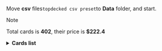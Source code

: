 Move <b>csv</b> files```topdecked csv preset```to <b>Data</b> folder, and start.

> [!NOTE]
> Total cards is <b>402</b>, their price is <b>$222.4</b>

<details>
  <summary><b>Cards list</b></summary>

<ul>
 <li> $0.02 <b><a href="https://scryfall.com/card/afr/45/ru">Air-Cult Elemental</a></b> afr - foil (1)</li>
 <li> $0.13 <b><a href="https://scryfall.com/card/afr/275/ru">Mountain</a></b> afr - foil (1)</li>
 <li> $0.11 <b><a href="https://scryfall.com/card/afr/274/ru">Mountain</a></b> afr - foil (1)</li>
 <li> $0.08 <b><a href="https://scryfall.com/card/afr/277/ru">Mountain</a></b> afr - foil (1)</li>
 <li> $0.11 <b><a href="https://scryfall.com/card/afr/276/ru">Mountain</a></b> afr - foil (1)</li>
 <li> $0.13 <b><a href="https://scryfall.com/card/afr/279/ru">Forest</a></b> afr - foil (1)</li>
 <li> $0.13 <b><a href="https://scryfall.com/card/afr/278/ru">Forest</a></b> afr - foil (1)</li>
 <li> $0.17 <b><a href="https://scryfall.com/card/afr/281/ru">Forest</a></b> afr - foil (1)</li>
 <li> $0.12 <b><a href="https://scryfall.com/card/afr/280/ru">Forest</a></b> afr - foil (1)</li>
 <li> $0.12 <b><a href="https://scryfall.com/card/afr/265/ru">Plains</a></b> afr - foil (1)</li>
 <li> $0.09 <b><a href="https://scryfall.com/card/afr/263/ru">Plains</a></b> afr - foil (1)</li>
 <li> $0.10 <b><a href="https://scryfall.com/card/afr/262/ru">Plains</a></b> afr - foil (1)</li>
 <li> $0.08 <b><a href="https://scryfall.com/card/afr/264/ru">Plains</a></b> afr - foil (1)</li>
 <li> $0.11 <b><a href="https://scryfall.com/card/afr/268/ru">Island</a></b> afr - foil (1)</li>
 <li> $0.08 <b><a href="https://scryfall.com/card/afr/269/ru">Island</a></b> afr - foil (1)</li>
 <li> $0.13 <b><a href="https://scryfall.com/card/afr/266/ru">Island</a></b> afr - foil (1)</li>
 <li> $0.10 <b><a href="https://scryfall.com/card/afr/267/ru">Island</a></b> afr - foil (1)</li>
 <li> $0.10 <b><a href="https://scryfall.com/card/afr/270/ru">Swamp</a></b> afr - foil (1)</li>
 <li> $0.12 <b><a href="https://scryfall.com/card/afr/272/ru">Swamp</a></b> afr - foil (1)</li>
 <li> $0.13 <b><a href="https://scryfall.com/card/afr/273/ru">Swamp</a></b> afr - foil (1)</li>
 <li> $0.12 <b><a href="https://scryfall.com/card/afr/271/ru">Swamp</a></b> afr - foil (1)</li>
 <li> $0.20 <b><a href="https://scryfall.com/card/afr/397/ru">Treasure Chest</a></b> afr - foil (1)</li>
 <li> $0.07 <b><a href="https://scryfall.com/card/afr/46/ru">Arcane Investigator</a></b> afr - foil (1)</li>
 <li> $0.35 <b><a href="https://scryfall.com/card/afr/228/ru">Monk Class</a></b> afr - foil (1)</li>
 <li> $0.19 <b><a href="https://scryfall.com/card/afr/117/ru">Reaper's Talisman</a></b> afr - foil (1)</li>
 <li> $0.42 <b><a href="https://scryfall.com/card/afr/375/ru">Forsworn Paladin</a></b> afr - foil (1)</li>
 <li> $0.05 <b><a href="https://scryfall.com/card/afr/310/ru">Rimeshield Frost Giant</a></b> afr - foil (1)</li>
 <li> $0.47 <b><a href="https://scryfall.com/card/afr/33/ru">Portable Hole</a></b> afr - nonfoil (1)</li>
 <li> $0.11 <b><a href="https://scryfall.com/card/afr/175/ru">Choose Your Weapon</a></b> afr - nonfoil (1)</li>
 <li> $0.04 <b><a href="https://scryfall.com/card/afr/149/ru">Hulking Bugbear</a></b> afr - nonfoil (1)</li>
 <li> $0.10 <b><a href="https://scryfall.com/card/afr/105/ru">Gelatinous Cube</a></b> afr - nonfoil (1)</li>
 <li> $0.18 <b><a href="https://scryfall.com/card/afr/337/ru">Bruenor Battlehammer</a></b> afr - nonfoil (1)</li>
 <li> $0.04 <b><a href="https://scryfall.com/card/afr/231/ru">Shessra, Death's Whisper</a></b> afr - nonfoil (1)</li>
 <li> $0.07 <b><a href="https://scryfall.com/card/afr/137/ru">Critical Hit</a></b> afr - nonfoil (1)</li>
 <li> $0.02 <b><a href="https://scryfall.com/card/afr/247/ru">Iron Golem</a></b> afr - nonfoil (1)</li>
 <li> $0.60 <b><a href="https://scryfall.com/card/afr/180/ru">Druid Class</a></b> afr - nonfoil (1)</li>
 <li> $0.03 <b><a href="https://scryfall.com/card/afr/244/ru">Fifty Feet of Rope</a></b> afr - nonfoil (1)</li>
 <li> $0.11 <b><a href="https://scryfall.com/card/afr/21/ru">Ingenious Smith</a></b> afr - nonfoil (1)</li>
 <li> $0.20 <b><a href="https://scryfall.com/card/afr/29/ru">Paladin Class</a></b> afr - nonfoil (1)</li>
 <li> $4.60 <b><a href="https://scryfall.com/card/afr/138/ru">Delina, Wild Mage</a></b> afr - nonfoil (1)</li>
 <li> $0.20 <b><a href="https://scryfall.com/card/afr/98/ru">Drider</a></b> afr - nonfoil (1)</li>
 <li> $0.07 <b><a href="https://scryfall.com/card/afr/3/ru">Blink Dog</a></b> afr - nonfoil (1)</li>
 <li> $0.04 <b><a href="https://scryfall.com/card/afr/12/ru">Divine Smite</a></b> afr - nonfoil (1)</li>
 <li> $0.07 <b><a href="https://scryfall.com/card/afr/49/ru">Blue Dragon</a></b> afr - nonfoil (1)</li>
 <li> $1.29 <b><a href="https://scryfall.com/card/afr/147/ru">Hobgoblin Bandit Lord</a></b> afr - nonfoil (1)</li>
 <li> $0.38 <b><a href="https://scryfall.com/card/afr/243/ru">Eye of Vecna</a></b> afr - nonfoil (1)</li>
 <li> $0.04 <b><a href="https://scryfall.com/card/afr/54/ru">Displacer Beast</a></b> afr - nonfoil (1)</li>
 <li> $0.06 <b><a href="https://scryfall.com/card/afr/111/ru">Lightfoot Rogue</a></b> afr - nonfoil (1)</li>
 <li> $0.30 <b><a href="https://scryfall.com/card/afr/132/ru">Battle Cry Goblin</a></b> afr - nonfoil (1)</li>
 <li> $0.02 <b><a href="https://scryfall.com/card/afr/77/ru">Sudden Insight</a></b> afr - nonfoil (1)</li>
 <li> $0.18 <b><a href="https://scryfall.com/card/afr/48/ru">The Blackstaff of Waterdeep</a></b> afr - nonfoil (1)</li>
 <li> $0.19 <b><a href="https://scryfall.com/card/afr/125/ru">Warlock Class</a></b> afr - nonfoil (2)</li>
 <li> $0.13 <b><a href="https://scryfall.com/card/afr/114/ru">Power Word Kill</a></b> afr - nonfoil (2)</li>
 <li> $3.86 <b><a href="https://scryfall.com/card/afr/254/ru">Den of the Bugbear</a></b> afr - nonfoil (1)</li>
 <li> $0.06 <b><a href="https://scryfall.com/card/afr/135/ru">Burning Hands</a></b> afr - nonfoil (1)</li>
 <li> $0.10 <b><a href="https://scryfall.com/card/afr/240/ru">Bag of Holding</a></b> afr - nonfoil (1)</li>
 <li> $0.04 <b><a href="https://scryfall.com/card/afr/7/ru">Cloister Gargoyle</a></b> afr - nonfoil (1)</li>
 <li> $0.04 <b><a href="https://scryfall.com/card/afr/210/ru">Wandering Troubadour</a></b> afr - nonfoil (2)</li>
 <li> $0.05 <b><a href="https://scryfall.com/card/afr/107/ru">Grim Wanderer</a></b> afr - nonfoil (1)</li>
 <li> $0.19 <b><a href="https://scryfall.com/card/afr/88/ru">Asmodeus the Archfiend</a></b> afr - nonfoil (1)</li>
 <li> $0.04 <b><a href="https://scryfall.com/card/afr/192/ru">Loathsome Troll</a></b> afr - nonfoil (1)</li>
 <li> $3.37 <b><a href="https://scryfall.com/card/afr/222/ru">Fighter Class</a></b> afr - nonfoil (1)</li>
 <li> $0.03 <b><a href="https://scryfall.com/card/afr/76/ru">Split the Party</a></b> afr - nonfoil (1)</li>
 <li> $0.07 <b><a href="https://scryfall.com/card/afr/67/ru">Power of Persuasion</a></b> afr - nonfoil (1)</li>
 <li> $0.11 <b><a href="https://scryfall.com/card/afr/323/ru">Zalto, Fire Giant Duke</a></b> afr - nonfoil (2)</li>
 <li> $0.04 <b><a href="https://scryfall.com/card/afr/234/ru">Targ Nar, Demon-Fang Gnoll</a></b> afr - nonfoil (2)</li>
 <li> $0.04 <b><a href="https://scryfall.com/card/afr/96/ru">Demogorgon's Clutches</a></b> afr - nonfoil (1)</li>
 <li> $0.12 <b><a href="https://scryfall.com/card/afr/32/ru">Plate Armor</a></b> afr - nonfoil (1)</li>
 <li> $0.03 <b><a href="https://scryfall.com/card/afr/201/ru">Purple Worm</a></b> afr - nonfoil (1)</li>
 <li> $0.33 <b><a href="https://scryfall.com/card/afr/260/ru">Temple of the Dragon Queen</a></b> afr - nonfoil (1)</li>
 <li> $0.06 <b><a href="https://scryfall.com/card/afr/57/ru">Eccentric Apprentice</a></b> afr - nonfoil (2)</li>
 <li> $0.18 <b><a href="https://scryfall.com/card/afr/86/ru">Yuan-Ti Malison</a></b> afr - nonfoil (1)</li>
 <li> $0.81 <b><a href="https://scryfall.com/card/afr/62/ru">Iymrith, Desert Doom</a></b> afr - nonfoil (1)</li>
 <li> $4.47 <b><a href="https://scryfall.com/card/afr/87/ru">Acererak the Archlich</a></b> afr - foil (1)</li>
 <li> $2.65 <b><a href="https://scryfall.com/card/ddr/1/en">Nissa, Voice of Zendikar</a></b> ddr - foil (1)</li>
 <li> $0.61 <b><a href="https://scryfall.com/card/ddr/36/en">Ob Nixilis Reignited</a></b> ddr - foil (1)</li>
 <li> $0.50 <b><a href="https://scryfall.com/card/ddr/56/en">Pestilence Demon</a></b> ddr - nonfoil (1)</li>
 <li> $0.10 <b><a href="https://scryfall.com/card/ddr/3/en">Briarhorn</a></b> ddr - nonfoil (2)</li>
 <li> $0.42 <b><a href="https://scryfall.com/card/ddr/53/en">Indulgent Tormentor</a></b> ddr - nonfoil (1)</li>
 <li> $0.16 <b><a href="https://scryfall.com/card/ddr/58/en">Quest for the Gravelord</a></b> ddr - nonfoil (2)</li>
 <li> $0.25 <b><a href="https://scryfall.com/card/ddr/62/en">Squelching Leeches</a></b> ddr - nonfoil (1)</li>
 <li> $0.20 <b><a href="https://scryfall.com/card/ddr/61/en">Smallpox</a></b> ddr - nonfoil (2)</li>
 <li> $0.11 <b><a href="https://scryfall.com/card/ddr/19/en">Scythe Leopard</a></b> ddr - nonfoil (2)</li>
 <li> $0.12 <b><a href="https://scryfall.com/card/ddr/45/ru">Despoiler of Souls</a></b> ddr - nonfoil (1)</li>
 <li> $0.07 <b><a href="https://scryfall.com/card/ddr/42/en">Carrier Thrall</a></b> ddr - nonfoil (2)</li>
 <li> $0.19 <b><a href="https://scryfall.com/card/ddr/60/ru">Shadows of the Past</a></b> ddr - nonfoil (1)</li>
 <li> $0.09 <b><a href="https://scryfall.com/card/ddr/26/en">Woodborn Behemoth</a></b> ddr - nonfoil (2)</li>
 <li> $0.93 <b><a href="https://scryfall.com/card/ddr/65/en">Leechridden Swamp</a></b> ddr - nonfoil (1)</li>
 <li> $0.44 <b><a href="https://scryfall.com/card/ddr/10/en">Gaea's Blessing</a></b> ddr - nonfoil (1)</li>
 <li> $0.18 <b><a href="https://scryfall.com/card/ddr/24/en">Walker of the Grove</a></b> ddr - nonfoil (1)</li>
 <li> $0.19 <b><a href="https://scryfall.com/card/ddr/6/en">Cloudthresher</a></b> ddr - nonfoil (1)</li>
 <li> $0.07 <b><a href="https://scryfall.com/card/ddr/12/en">Jaddi Lifestrider</a></b> ddr - nonfoil (2)</li>
 <li> $0.45 <b><a href="https://scryfall.com/card/ddr/29/en">Mosswort Bridge</a></b> ddr - nonfoil (1)</li>
 <li> $0.10 <b><a href="https://scryfall.com/card/ddr/20/en">Seek the Horizon</a></b> ddr - nonfoil (1)</li>
 <li> $0.52 <b><a href="https://scryfall.com/card/ddr/44/en">Desecration Demon</a></b> ddr - nonfoil (1)</li>
 <li> $0.52 <b><a href="https://scryfall.com/card/ddr/2/en">Abundance</a></b> ddr - nonfoil (1)</li>
 <li> $0.27 <b><a href="https://scryfall.com/card/ddr/30/en">Treetop Village</a></b> ddr - nonfoil (1)</li>
 <li> $0.20 <b><a href="https://scryfall.com/card/ddr/57/en">Priest of the Blood Rite</a></b> ddr - nonfoil (1)</li>
 <li> $0.44 <b><a href="https://scryfall.com/card/ddr/16/en">Oran-Rief Hydra</a></b> ddr - nonfoil (1)</li>
 <li> $0.47 <b><a href="https://scryfall.com/card/ddr/38/en">Ambition's Cost</a></b> ddr - nonfoil (1)</li>
 <li> $0.22 <b><a href="https://scryfall.com/card/ddr/21/en">Thicket Elemental</a></b> ddr - nonfoil (1)</li>
 <li> $0.04 <b><a href="https://scryfall.com/card/khm/157/ru">Tuskeri Firewalker</a></b> khm - foil (1)</li>
 <li> $0.71 <b><a href="https://scryfall.com/card/khm/397/ru">Mountain</a></b> khm - foil (1)</li>
 <li> $0.76 <b><a href="https://scryfall.com/card/khm/398/ru">Forest</a></b> khm - foil (1)</li>
 <li> $0.32 <b><a href="https://scryfall.com/card/khm/394/ru">Plains</a></b> khm - foil (1)</li>
 <li> $0.66 <b><a href="https://scryfall.com/card/khm/395/ru">Island</a></b> khm - foil (1)</li>
 <li> $0.46 <b><a href="https://scryfall.com/card/khm/396/ru">Swamp</a></b> khm - foil (1)</li>
 <li> $0.05 <b><a href="https://scryfall.com/card/khm/87/ru">Draugr Recruiter</a></b> khm - foil (1)</li>
 <li> $0.13 <b><a href="https://scryfall.com/card/khm/321/ru">Aegar, the Freezing Flame</a></b> khm - foil (1)</li>
 <li> $0.87 <b><a href="https://scryfall.com/card/khm/400/ru">Reflections of Littjara</a></b> khm - foil (1)</li>
 <li> $0.09 <b><a href="https://scryfall.com/card/khm/8/ru">Divine Gambit</a></b> khm - foil (1)</li>
 <li> $3.84 <b><a href="https://scryfall.com/card/khm/114/ru">Valki, God of Lies // Tibalt, Cosmic Impostor</a></b> khm - nonfoil (1)</li>
 <li> $0.05 <b><a href="https://scryfall.com/card/khm/135/ru">Fearless Liberator</a></b> khm - nonfoil (1)</li>
 <li> $0.39 <b><a href="https://scryfall.com/card/khm/21/ru">Reidane, God of the Worthy // Valkmira, Protector's Shield</a></b> khm - nonfoil (1)</li>
 <li> $0.05 <b><a href="https://scryfall.com/card/khm/30/ru">Spectral Steel</a></b> khm - nonfoil (1)</li>
 <li> $0.01 <b><a href="https://scryfall.com/card/khm/8/ru">Divine Gambit</a></b> khm - nonfoil (1)</li>
 <li> $0.25 <b><a href="https://scryfall.com/card/khm/142/ru">Magda, Brazen Outlaw</a></b> khm - nonfoil (1)</li>
 <li> $0.06 <b><a href="https://scryfall.com/card/khm/113/ru">Tergrid's Shadow</a></b> khm - nonfoil (1)</li>
 <li> $0.04 <b><a href="https://scryfall.com/card/khm/128/ru">Crush the Weak</a></b> khm - nonfoil (1)</li>
 <li> $0.08 <b><a href="https://scryfall.com/card/khm/259/ru">Great Hall of Starnheim</a></b> khm - nonfoil (1)</li>
 <li> $0.07 <b><a href="https://scryfall.com/card/khm/148/ru">Rune of Speed</a></b> khm - nonfoil (1)</li>
 <li> $0.14 <b><a href="https://scryfall.com/card/khm/116/ru">Vengeful Reaper</a></b> khm - nonfoil (1)</li>
 <li> $0.18 <b><a href="https://scryfall.com/card/khm/109/ru">Skemfar Avenger</a></b> khm - nonfoil (1)</li>
 <li> $0.14 <b><a href="https://scryfall.com/card/khm/325/ru">Koll, the Forgemaster</a></b> khm - nonfoil (1)</li>
 <li> $0.04 <b><a href="https://scryfall.com/card/khm/182/ru">Littjara Glade-Warden</a></b> khm - nonfoil (1)</li>
 <li> $0.80 <b><a href="https://scryfall.com/card/khm/9/ru">Doomskar</a></b> khm - nonfoil (1)</li>
 <li> $0.03 <b><a href="https://scryfall.com/card/khm/137/ru">Frenzied Raider</a></b> khm - nonfoil (1)</li>
 <li> $0.20 <b><a href="https://scryfall.com/card/khm/86/ru">Draugr Necromancer</a></b> khm - nonfoil (1)</li>
 <li> $0.10 <b><a href="https://scryfall.com/card/khm/212/ru">Harald, King of Skemfar</a></b> khm - nonfoil (1)</li>
 <li> $0.08 <b><a href="https://scryfall.com/card/khm/122/ru">Basalt Ravager</a></b> khm - nonfoil (1)</li>
 <li> $0.15 <b><a href="https://scryfall.com/card/khm/265/ru">Port of Karfell</a></b> khm - nonfoil (1)</li>
 <li> $0.11 <b><a href="https://scryfall.com/card/khm/233/ru">Vega, the Watcher</a></b> khm - nonfoil (1)</li>
 <li> $5.29 <b><a href="https://scryfall.com/card/khm/98/ru">Haunting Voyage</a></b> khm - nonfoil (1)</li>
 <li> $0.85 <b><a href="https://scryfall.com/card/khm/69/ru">Mystic Reflection</a></b> khm - nonfoil (1)</li>
 <li> $0.06 <b><a href="https://scryfall.com/card/khm/166/ru">Elven Bow</a></b> khm - nonfoil (1)</li>
 <li> $0.10 <b><a href="https://scryfall.com/card/khm/170/ru">Fynn, the Fangbearer</a></b> khm - nonfoil (1)</li>
 <li> $0.07 <b><a href="https://scryfall.com/card/khm/253/ru">Bretagard Stronghold</a></b> khm - nonfoil (1)</li>
 <li> $0.34 <b><a href="https://scryfall.com/card/khm/107/ru">Rise of the Dread Marn</a></b> khm - nonfoil (1)</li>
 <li> $1.23 <b><a href="https://scryfall.com/card/khm/340/ru">Search for Glory</a></b> khm - nonfoil (1)</li>
 <li> $0.14 <b><a href="https://scryfall.com/card/khm/59/ru">Giant's Amulet</a></b> khm - nonfoil (1)</li>
 <li> $0.08 <b><a href="https://scryfall.com/card/khm/56/ru">Frost Augur</a></b> khm - nonfoil (1)</li>
 <li> $0.08 <b><a href="https://scryfall.com/card/khm/268/ru">Skemfar Elderhall</a></b> khm - nonfoil (1)</li>
 <li> $0.18 <b><a href="https://scryfall.com/card/khm/25/ru">Rune of Sustenance</a></b> khm - nonfoil (1)</li>
 <li> $0.02 <b><a href="https://scryfall.com/card/khm/200/ru">Aegar, the Freezing Flame</a></b> khm - nonfoil (1)</li>
 <li> $0.08 <b><a href="https://scryfall.com/card/khm/224/ru">Narfi, Betrayer King</a></b> khm - nonfoil (1)</li>
 <li> $0.13 <b><a href="https://scryfall.com/card/khm/108/ru">Rune of Mortality</a></b> khm - nonfoil (1)</li>
 <li> $0.25 <b><a href="https://scryfall.com/card/khm/244/ru">Replicating Ring</a></b> khm - nonfoil (1)</li>
 <li> $0.09 <b><a href="https://scryfall.com/card/khm/201/ru">Arni Slays the Troll</a></b> khm - nonfoil (1)</li>
 <li> $0.02 <b><a href="https://scryfall.com/card/khm/226/ru">Niko Defies Destiny</a></b> khm - nonfoil (1)</li>
 <li> $0.07 <b><a href="https://scryfall.com/card/khm/36/ru">Valkyrie's Sword</a></b> khm - nonfoil (1)</li>
 <li> $0.03 <b><a href="https://scryfall.com/card/khm/163/ru">Boreal Outrider</a></b> khm - nonfoil (1)</li>
 <li> $0.04 <b><a href="https://scryfall.com/card/mid/118/ru">Olivia's Midnight Ambush</a></b> mid - foil (1)</li>
 <li> $0.01 <b><a href="https://scryfall.com/card/mid/132/ru">Burn the Accursed</a></b> mid - foil (1)</li>
 <li> $0.15 <b><a href="https://scryfall.com/card/mid/383/ru">Mountain</a></b> mid - foil (1)</li>
 <li> $0.34 <b><a href="https://scryfall.com/card/mid/277/ru">Forest</a></b> mid - foil (1)</li>
 <li> $0.11 <b><a href="https://scryfall.com/card/mid/384/ru">Forest</a></b> mid - foil (1)</li>
 <li> $0.09 <b><a href="https://scryfall.com/card/mid/380/ru">Plains</a></b> mid - foil (1)</li>
 <li> $0.10 <b><a href="https://scryfall.com/card/mid/381/ru">Island</a></b> mid - foil (1)</li>
 <li> $0.13 <b><a href="https://scryfall.com/card/mid/382/ru">Swamp</a></b> mid - foil (1)</li>
 <li> $0.84 <b><a href="https://scryfall.com/card/mid/273/ru">Swamp</a></b> mid - foil (1)</li>
 <li> $0.11 <b><a href="https://scryfall.com/card/mid/244/ru">Sunrise Cavalier</a></b> mid - foil (1)</li>
 <li> $0.30 <b><a href="https://scryfall.com/card/mid/386/ru">Triskaidekaphile</a></b> mid - foil (1)</li>
 <li> $0.08 <b><a href="https://scryfall.com/card/mid/299/ru">Burly Breaker // Dire-Strain Demolisher</a></b> mid - foil (1)</li>
 <li> $0.02 <b><a href="https://scryfall.com/card/mid/84/ru">Arrogant Outlaw</a></b> mid - foil (1)</li>
 <li> $0.14 <b><a href="https://scryfall.com/card/mid/261/ru">Evolving Wilds</a></b> mid - foil (1)</li>
 <li> $0.01 <b><a href="https://scryfall.com/card/mid/22/ru">Gavony Trapper</a></b> mid - foil (1)</li>
 <li> $0.14 <b><a href="https://scryfall.com/card/mid/63/ru">Mysterious Tome // Chilling Chronicle</a></b> mid - foil (1)</li>
 <li> $0.02 <b><a href="https://scryfall.com/card/mid/83/ru">Vivisection</a></b> mid - nonfoil (1)</li>
 <li> $0.34 <b><a href="https://scryfall.com/card/mid/221/ru">Faithful Mending</a></b> mid - nonfoil (1)</li>
 <li> $0.01 <b><a href="https://scryfall.com/card/mid/75/ru">Skaab Wrangler</a></b> mid - nonfoil (1)</li>
 <li> $2.00 <b><a href="https://scryfall.com/card/mid/7/ru">Brutal Cathar // Moonrage Brute</a></b> mid - nonfoil (1)</li>
 <li> $0.08 <b><a href="https://scryfall.com/card/mid/238/ru">Rootcoil Creeper</a></b> mid - nonfoil (2)</li>
 <li> $0.02 <b><a href="https://scryfall.com/card/mid/196/ru">Rise of the Ants</a></b> mid - nonfoil (1)</li>
 <li> $0.26 <b><a href="https://scryfall.com/card/mid/309/ru">Katilda, Dawnhart Prime</a></b> mid - nonfoil (1)</li>
 <li> $0.04 <b><a href="https://scryfall.com/card/mid/65/ru">Ominous Roost</a></b> mid - nonfoil (1)</li>
 <li> $0.20 <b><a href="https://scryfall.com/card/mid/246/ru">Tovolar, Dire Overlord // Tovolar, the Midnight Scourge</a></b> mid - nonfoil (1)</li>
 <li> $0.08 <b><a href="https://scryfall.com/card/mid/57/ru">Grafted Identity</a></b> mid - nonfoil (1)</li>
 <li> $0.11 <b><a href="https://scryfall.com/card/mid/183/ru">Dryad's Revival</a></b> mid - nonfoil (1)</li>
 <li> $0.10 <b><a href="https://scryfall.com/card/mid/173/ru">Brood Weaver</a></b> mid - nonfoil (1)</li>
 <li> $0.07 <b><a href="https://scryfall.com/card/mid/126/ru">Vengeful Strangler // Strangling Grasp</a></b> mid - nonfoil (1)</li>
 <li> $0.03 <b><a href="https://scryfall.com/card/mid/297/ru">Village Watch // Village Reavers</a></b> mid - nonfoil (1)</li>
 <li> $0.02 <b><a href="https://scryfall.com/card/mid/300/ru">Dawnhart Mentor</a></b> mid - nonfoil (2)</li>
 <li> $4.51 <b><a href="https://scryfall.com/card/mid/265/ru">Overgrown Farmland</a></b> mid - nonfoil (1)</li>
 <li> $1.38 <b><a href="https://scryfall.com/card/mid/113/ru">Morbid Opportunist</a></b> mid - nonfoil (1)</li>
 <li> $0.13 <b><a href="https://scryfall.com/card/mid/187/ru">Hound Tamer // Untamed Pup</a></b> mid - nonfoil (1)</li>
 <li> $0.06 <b><a href="https://scryfall.com/card/mid/302/ru">Hound Tamer // Untamed Pup</a></b> mid - nonfoil (1)</li>
 <li> $0.43 <b><a href="https://scryfall.com/card/mid/51/ru">Fading Hope</a></b> mid - nonfoil (2)</li>
 <li> $0.03 <b><a href="https://scryfall.com/card/mid/70/ru">Phantom Carriage</a></b> mid - nonfoil (2)</li>
 <li> $0.04 <b><a href="https://scryfall.com/card/mid/251/ru">Winterthorn Blessing</a></b> mid - nonfoil (1)</li>
 <li> $0.07 <b><a href="https://scryfall.com/card/mid/115/ru">Necrosynthesis</a></b> mid - nonfoil (1)</li>
 <li> $0.06 <b><a href="https://scryfall.com/card/mid/299/ru">Burly Breaker // Dire-Strain Demolisher</a></b> mid - nonfoil (2)</li>
 <li> $0.20 <b><a href="https://scryfall.com/card/mid/303/ru">Outland Liberator // Frenzied Trapbreaker</a></b> mid - nonfoil (1)</li>
 <li> $0.03 <b><a href="https://scryfall.com/card/mid/16/ru">Duelcraft Trainer</a></b> mid - nonfoil (1)</li>
 <li> $0.23 <b><a href="https://scryfall.com/card/mid/235/ru">Rem Karolus, Stalwart Slayer</a></b> mid - nonfoil (1)</li>
 <li> $0.23 <b><a href="https://scryfall.com/card/mid/223/ru">Florian, Voldaren Scion</a></b> mid - nonfoil (1)</li>
 <li> $0.24 <b><a href="https://scryfall.com/card/mid/2/ru">Ambitious Farmhand // Seasoned Cathar</a></b> mid - nonfoil (1)</li>
 <li> $0.05 <b><a href="https://scryfall.com/card/mid/250/ru">Wake to Slaughter</a></b> mid - nonfoil (1)</li>
 <li> $29.23 <b><a href="https://scryfall.com/card/mid/112/ru">The Meathook Massacre</a></b> mid - nonfoil (1)</li>
 <li> $0.02 <b><a href="https://scryfall.com/card/mom/195/en">Iridescent Blademaster</a></b> mom - foil (1)</li>
 <li> $0.05 <b><a href="https://scryfall.com/card/mom/237/en">Invasion of Moag // Bloomwielder Dryads</a></b> mom - nonfoil (1)</li>
 <li> $0.05 <b><a href="https://scryfall.com/card/mom/166/en">Stoke the Flames</a></b> mom - nonfoil (1)</li>
 <li> $0.09 <b><a href="https://scryfall.com/card/mom/30/en">Phyrexian Awakening</a></b> mom - nonfoil (1)</li>
 <li> $0.02 <b><a href="https://scryfall.com/card/mom/107/en">Glistening Deluge</a></b> mom - nonfoil (1)</li>
 <li> $6.06 <b><a href="https://scryfall.com/card/mom/12/en">Elesh Norn // The Argent Etchings</a></b> mom - nonfoil (1)</li>
 <li> $0.03 <b><a href="https://scryfall.com/card/mul/57/en">Reyav, Master Smith</a></b> mul - nonfoil (1)</li>
 <li> $1.06 <b><a href="https://scryfall.com/card/neo/472/en">Thundering Raiju</a></b> neo - foil (1)</li>
 <li> $3.21 <b><a href="https://scryfall.com/card/plist/475/en">Noxious Ghoul</a></b> plist - nonfoil (1)</li>
 <li> $0.10 <b><a href="https://scryfall.com/card/plist/520/en">Toils of Night and Day</a></b> plist - nonfoil (1)</li>
 <li> $0.58 <b><a href="https://scryfall.com/card/snc/12/en">Extraction Specialist</a></b> snc - nonfoil (1)</li>
 <li> $3.31 <b><a href="https://scryfall.com/card/snc/160/en">Topiary Stomper</a></b> snc - nonfoil (1)</li>
 <li> $2.27 <b><a href="https://scryfall.com/card/sta/56/ru">Regrowth</a></b> sta - foil (1)</li>
 <li> $0.11 <b><a href="https://scryfall.com/card/sta/37/ru">Claim the Firstborn</a></b> sta - nonfoil (1)</li>
 <li> $0.25 <b><a href="https://scryfall.com/card/sta/28/ru">Doom Blade</a></b> sta - nonfoil (1)</li>
 <li> $0.03 <b><a href="https://scryfall.com/card/sta/4/ru">Divine Gambit</a></b> sta - nonfoil (1)</li>
 <li> $0.06 <b><a href="https://scryfall.com/card/sta/23/ru">Whirlwind Denial</a></b> sta - nonfoil (2)</li>
 <li> $0.25 <b><a href="https://scryfall.com/card/sta/19/ru">Opt</a></b> sta - nonfoil (2)</li>
 <li> $0.10 <b><a href="https://scryfall.com/card/sta/41/ru">Infuriate</a></b> sta - nonfoil (2)</li>
 <li> $0.07 <b><a href="https://scryfall.com/card/sta/49/ru">Adventurous Impulse</a></b> sta - nonfoil (1)</li>
 <li> $0.70 <b><a href="https://scryfall.com/card/sta/51/ru">Cultivate</a></b> sta - nonfoil (1)</li>
 <li> $0.33 <b><a href="https://scryfall.com/card/sta/31/ru">Inquisition of Kozilek</a></b> sta - nonfoil (1)</li>
 <li> $0.33 <b><a href="https://scryfall.com/card/sta/31/ru">Inquisition of Kozilek</a></b> sta - nonfoil (1)</li>
 <li> $0.03 <b><a href="https://scryfall.com/card/sta/24/ru">Agonizing Remorse</a></b> sta - nonfoil (1)</li>
 <li> $0.19 <b><a href="https://scryfall.com/card/sta/60/ru">Electrolyze</a></b> sta - nonfoil (1)</li>
 <li> $0.09 <b><a href="https://scryfall.com/card/sta/44/ru">Shock</a></b> sta - nonfoil (1)</li>
 <li> $0.43 <b><a href="https://scryfall.com/card/sta/62/ru">Lightning Helix</a></b> sta - nonfoil (1)</li>
 <li> $0.84 <b><a href="https://scryfall.com/card/sta/17/ru">Mind's Desire</a></b> sta - nonfoil (1)</li>
 <li> $0.92 <b><a href="https://scryfall.com/card/sta/18/ru">Negate</a></b> sta - nonfoil (1)</li>
 <li> $0.10 <b><a href="https://scryfall.com/card/sta/3/ru">Defiant Strike</a></b> sta - nonfoil (1)</li>
 <li> $0.10 <b><a href="https://scryfall.com/card/sta/3/ru">Defiant Strike</a></b> sta - nonfoil (1)</li>
 <li> $0.20 <b><a href="https://scryfall.com/card/sta/57/ru">Snakeskin Veil</a></b> sta - nonfoil (1)</li>
 <li> $3.14 <b><a href="https://scryfall.com/card/sta/13/ru">Brainstorm</a></b> sta - nonfoil (1)</li>
 <li> $0.38 <b><a href="https://scryfall.com/card/stx/128/ru">Ecological Appreciation</a></b> stx - nonfoil (1)</li>
 <li> $0.04 <b><a href="https://scryfall.com/card/stx/100/ru">Explosive Welcome</a></b> stx - nonfoil (1)</li>
 <li> $0.12 <b><a href="https://scryfall.com/card/stx/154/ru">Pestilent Cauldron // Restorative Burst</a></b> stx - nonfoil (1)</li>
 <li> $0.05 <b><a href="https://scryfall.com/card/stx/56/ru">Symmetry Sage</a></b> stx - nonfoil (1)</li>
 <li> $1.40 <b><a href="https://scryfall.com/card/stx/279/ru">Kasmina, Enigma Sage</a></b> stx - nonfoil (1)</li>
 <li> $0.02 <b><a href="https://scryfall.com/card/stx/105/ru">Hall Monitor</a></b> stx - nonfoil (1)</li>
 <li> $0.11 <b><a href="https://scryfall.com/card/stx/171/ru">Creative Outburst</a></b> stx - nonfoil (1)</li>
 <li> $0.02 <b><a href="https://scryfall.com/card/stx/31/ru">Stonebinder's Familiar</a></b> stx - nonfoil (1)</li>
 <li> $0.13 <b><a href="https://scryfall.com/card/stx/96/ru">Draconic Intervention</a></b> stx - nonfoil (2)</li>
 <li> $0.23 <b><a href="https://scryfall.com/card/stx/228/ru">Rushed Rebirth</a></b> stx - nonfoil (1)</li>
 <li> $0.12 <b><a href="https://scryfall.com/card/stx/178/ru">Dina, Soul Steeper</a></b> stx - nonfoil (2)</li>
 <li> $0.02 <b><a href="https://scryfall.com/card/stx/224/ru">Returned Pastcaller</a></b> stx - nonfoil (1)</li>
 <li> $0.09 <b><a href="https://scryfall.com/card/stx/57/ru">Teachings of the Archaics</a></b> stx - nonfoil (1)</li>
 <li> $0.28 <b><a href="https://scryfall.com/card/stx/72/ru">Go Blank</a></b> stx - nonfoil (1)</li>
 <li> $0.06 <b><a href="https://scryfall.com/card/stx/123/ru">Bookwurm</a></b> stx - nonfoil (2)</li>
 <li> $0.11 <b><a href="https://scryfall.com/card/stx/28/ru">Show of Confidence</a></b> stx - nonfoil (1)</li>
 <li> $0.05 <b><a href="https://scryfall.com/card/stx/46/ru">Mentor's Guidance</a></b> stx - nonfoil (1)</li>
 <li> $0.16 <b><a href="https://scryfall.com/card/stx/176/ru">Deadly Brew</a></b> stx - nonfoil (1)</li>
 <li> $0.02 <b><a href="https://scryfall.com/card/stx/202/ru">Maelstrom Muse</a></b> stx - nonfoil (1)</li>
 <li> $0.11 <b><a href="https://scryfall.com/card/stx/98/ru">Efreet Flamepainter</a></b> stx - nonfoil (1)</li>
 <li> $0.11 <b><a href="https://scryfall.com/card/stx/98/ru">Efreet Flamepainter</a></b> stx - nonfoil (1)</li>
 <li> $0.12 <b><a href="https://scryfall.com/card/stx/59/ru">Test of Talents</a></b> stx - nonfoil (3)</li>
 <li> $0.28 <b><a href="https://scryfall.com/card/stx/26/ru">Secret Rendezvous</a></b> stx - nonfoil (1)</li>
 <li> $0.07 <b><a href="https://scryfall.com/card/stx/229/ru">Shadewing Laureate</a></b> stx - nonfoil (1)</li>
 <li> $0.05 <b><a href="https://scryfall.com/card/stx/198/ru">Lorehold Apprentice</a></b> stx - nonfoil (1)</li>
 <li> $0.95 <b><a href="https://scryfall.com/card/stx/262/ru">Access Tunnel</a></b> stx - nonfoil (2)</li>
 <li> $0.03 <b><a href="https://scryfall.com/card/stx/231/ru">Silverquill Apprentice</a></b> stx - nonfoil (3)</li>
 <li> $0.02 <b><a href="https://scryfall.com/card/stx/135/ru">Karok Wrangler</a></b> stx - nonfoil (1)</li>
 <li> $0.05 <b><a href="https://scryfall.com/card/stx/134/ru">Honor Troll</a></b> stx - nonfoil (2)</li>
 <li> $0.09 <b><a href="https://scryfall.com/card/stx/70/ru">Eyetwitch</a></b> stx - nonfoil (3)</li>
 <li> $0.02 <b><a href="https://scryfall.com/card/stx/200/ru">Lorehold Excavation</a></b> stx - nonfoil (2)</li>
 <li> $2.38 <b><a href="https://scryfall.com/card/stx/81/ru">Plumb the Forbidden</a></b> stx - nonfoil (1)</li>
 <li> $2.38 <b><a href="https://scryfall.com/card/stx/81/ru">Plumb the Forbidden</a></b> stx - nonfoil (2)</li>
 <li> $0.02 <b><a href="https://scryfall.com/card/stx/162/ru">Aether Helix</a></b> stx - nonfoil (1)</li>
 <li> $0.07 <b><a href="https://scryfall.com/card/stx/220/ru">Quintorius, Field Historian</a></b> stx - nonfoil (1)</li>
 <li> $0.16 <b><a href="https://scryfall.com/card/stx/207/ru">Mortality Spear</a></b> stx - nonfoil (1)</li>
 <li> $0.50 <b><a href="https://scryfall.com/card/stx/21/ru">Mavinda, Students' Advocate</a></b> stx - nonfoil (1)</li>
 <li> $0.02 <b><a href="https://scryfall.com/card/stx/89/ru">Umbral Juke</a></b> stx - nonfoil (1)</li>
 <li> $0.25 <b><a href="https://scryfall.com/card/stx/20/ru">Leonin Lightscribe</a></b> stx - nonfoil (1)</li>
 <li> $0.13 <b><a href="https://scryfall.com/card/stx/225/ru">Rip Apart</a></b> stx - nonfoil (1)</li>
 <li> $1.17 <b><a href="https://scryfall.com/card/stx/86/ru">Sedgemoor Witch</a></b> stx - nonfoil (1)</li>
 <li> $0.03 <b><a href="https://scryfall.com/card/stx/169/ru">Closing Statement</a></b> stx - nonfoil (1)</li>
 <li> $0.05 <b><a href="https://scryfall.com/card/stx/24/ru">Professor of Symbology</a></b> stx - nonfoil (1)</li>
 <li> $0.21 <b><a href="https://scryfall.com/card/stx/247/ru">Witherbloom Apprentice</a></b> stx - nonfoil (2)</li>
 <li> $0.02 <b><a href="https://scryfall.com/card/stx/15/ru">Dueling Coach</a></b> stx - nonfoil (1)</li>
 <li> $0.10 <b><a href="https://scryfall.com/card/stx/127/ru">Dragonsguard Elite</a></b> stx - nonfoil (1)</li>
 <li> $0.17 <b><a href="https://scryfall.com/card/stx/261/ru">Zephyr Boots</a></b> stx - nonfoil (1)</li>
 <li> $0.13 <b><a href="https://scryfall.com/card/stx/147/ru">Augmenter Pugilist // Echoing Equation</a></b> stx - nonfoil (1)</li>
 <li> $0.03 <b><a href="https://scryfall.com/card/stx/91/ru">Academic Dispute</a></b> stx - nonfoil (1)</li>
 <li> $0.05 <b><a href="https://scryfall.com/card/stx/132/ru">Fortifying Draught</a></b> stx - nonfoil (1)</li>
 <li> $0.18 <b><a href="https://scryfall.com/card/stx/94/ru">Conspiracy Theorist</a></b> stx - nonfoil (1)</li>
 <li> $0.08 <b><a href="https://scryfall.com/card/stx/246/ru">Venerable Warsinger</a></b> stx - nonfoil (1)</li>
 <li> $0.34 <b><a href="https://scryfall.com/card/stx/149/ru">Extus, Oriq Overlord // Awaken the Blood Avatar</a></b> stx - nonfoil (1)</li>
 <li> $0.04 <b><a href="https://scryfall.com/card/stx/35/ru">Thunderous Orator</a></b> stx - nonfoil (1)</li>
 <li> $0.02 <b><a href="https://scryfall.com/card/stx/107/ru">Igneous Inspiration</a></b> stx - nonfoil (1)</li>
 <li> $0.06 <b><a href="https://scryfall.com/card/stx/205/ru">Manifestation Sage</a></b> stx - nonfoil (1)</li>
 <li> $0.02 <b><a href="https://scryfall.com/card/stx/78/ru">Necrotic Fumes</a></b> stx - nonfoil (3)</li>
 <li> $0.04 <b><a href="https://scryfall.com/card/stx/92/ru">Ardent Dustspeaker</a></b> stx - nonfoil (1)</li>
 <li> $0.06 <b><a href="https://scryfall.com/card/stx/104/ru">Grinning Ignus</a></b> stx - nonfoil (1)</li>
 <li> $0.14 <b><a href="https://scryfall.com/card/stx/45/ru">Kelpie Guide</a></b> stx - nonfoil (1)</li>
 <li> $0.02 <b><a href="https://scryfall.com/card/stx/257/ru">Reflective Golem</a></b> stx - nonfoil (1)</li>
 <li> $0.25 <b><a href="https://scryfall.com/card/stx/272/ru">Shineshadow Snarl</a></b> stx - nonfoil (1)</li>
 <li> $0.06 <b><a href="https://scryfall.com/card/stx/260/ru">Team Pennant</a></b> stx - nonfoil (1)</li>
 <li> $0.03 <b><a href="https://scryfall.com/card/stx/47/ru">Mercurial Transformation</a></b> stx - nonfoil (1)</li>
 <li> $0.13 <b><a href="https://scryfall.com/card/stx/129/ru">Emergent Sequence</a></b> stx - nonfoil (1)</li>
 <li> $0.04 <b><a href="https://scryfall.com/card/stx/212/ru">Practical Research</a></b> stx - nonfoil (1)</li>
 <li> $0.08 <b><a href="https://scryfall.com/card/stx/133/ru">Gnarled Professor</a></b> stx - nonfoil (1)</li>
 <li> $0.17 <b><a href="https://scryfall.com/card/stx/242/ru">Tend the Pests</a></b> stx - nonfoil (1)</li>
 <li> $0.05 <b><a href="https://scryfall.com/card/stx/41/ru">Divide by Zero</a></b> stx - nonfoil (1)</li>
 <li> $0.05 <b><a href="https://scryfall.com/card/stx/88/ru">Tenured Inkcaster</a></b> stx - nonfoil (1)</li>
 <li> $1.49 <b><a href="https://scryfall.com/card/stx/192/ru">Hofri Ghostforge</a></b> stx - nonfoil (1)</li>
 <li> $0.21 <b><a href="https://scryfall.com/card/stx/174/ru">Daemogoth Titan</a></b> stx - nonfoil (1)</li>
 <li> $0.97 <b><a href="https://scryfall.com/card/stx/115/ru">Storm-Kiln Artist</a></b> stx - nonfoil (1)</li>
 <li> $9.93 <b><a href="https://scryfall.com/card/stx/282/ru">Beledros Witherbloom</a></b> stx - nonfoil (1)</li>
 <li> $0.12 <b><a href="https://scryfall.com/card/thb/284/en">Mountain</a></b> thb - foil (1)</li>
 <li> $0.17 <b><a href="https://scryfall.com/card/thb/285/en">Mountain</a></b> thb - foil (1)</li>
 <li> $0.19 <b><a href="https://scryfall.com/card/thb/287/en">Forest</a></b> thb - foil (1)</li>
 <li> $0.08 <b><a href="https://scryfall.com/card/thb/286/en">Forest</a></b> thb - foil (1)</li>
 <li> $0.22 <b><a href="https://scryfall.com/card/thb/279/en">Plains</a></b> thb - foil (1)</li>
 <li> $0.19 <b><a href="https://scryfall.com/card/thb/278/en">Plains</a></b> thb - foil (1)</li>
 <li> $0.18 <b><a href="https://scryfall.com/card/thb/280/en">Island</a></b> thb - foil (1)</li>
 <li> $0.19 <b><a href="https://scryfall.com/card/thb/281/ru">Island</a></b> thb - foil (1)</li>
 <li> $0.12 <b><a href="https://scryfall.com/card/thb/282/en">Swamp</a></b> thb - foil (1)</li>
 <li> $0.19 <b><a href="https://scryfall.com/card/thb/283/en">Swamp</a></b> thb - foil (1)</li>
 <li> $2.38 <b><a href="https://scryfall.com/card/thb/252/en">Swamp</a></b> thb - foil (1)</li>
 <li> $0.14 <b><a href="https://scryfall.com/card/thb/263/en">Tymaret, Chosen from Death</a></b> thb - foil (1)</li>
 <li> $0.47 <b><a href="https://scryfall.com/card/thb/352/en">Arasta of the Endless Web</a></b> thb - foil (1)</li>
 <li> $0.23 <b><a href="https://scryfall.com/card/thb/214/en">Dream Trawler</a></b> thb - nonfoil (1)</li>
 <li> $0.08 <b><a href="https://scryfall.com/card/thb/69/en">Stinging Lionfish</a></b> thb - nonfoil (1)</li>
 <li> $0.03 <b><a href="https://scryfall.com/card/thb/63/en">Sea God's Scorn</a></b> thb - nonfoil (1)</li>
 <li> $0.02 <b><a href="https://scryfall.com/card/thb/189/en">Nyx Herald</a></b> thb - nonfoil (1)</li>
 <li> $0.03 <b><a href="https://scryfall.com/card/thb/239/en">Thundering Chariot</a></b> thb - nonfoil (1)</li>
 <li> $0.57 <b><a href="https://scryfall.com/card/thb/13/en">Elspeth Conquers Death</a></b> thb - nonfoil (1)</li>
 <li> $0.10 <b><a href="https://scryfall.com/card/thb/237/en">Soul-Guide Lantern</a></b> thb - nonfoil (1)</li>
 <li> $0.03 <b><a href="https://scryfall.com/card/thb/138/en">Heroes of the Revel</a></b> thb - nonfoil (1)</li>
 <li> $0.15 <b><a href="https://scryfall.com/card/thb/156/en">Storm Herald</a></b> thb - nonfoil (1)</li>
 <li> $2.80 <b><a href="https://scryfall.com/card/thb/221/en">Kroxa, Titan of Death's Hunger</a></b> thb - nonfoil (1)</li>
 <li> $0.03 <b><a href="https://scryfall.com/card/thb/133/en">Fateful End</a></b> thb - nonfoil (1)</li>
 <li> $0.34 <b><a href="https://scryfall.com/card/thb/170/en">The First Iroan Games</a></b> thb - nonfoil (1)</li>
 <li> $0.20 <b><a href="https://scryfall.com/card/thb/228/en">Staggering Insight</a></b> thb - nonfoil (1)</li>
 <li> $0.02 <b><a href="https://scryfall.com/card/thb/112/en">Pharika's Spawn</a></b> thb - nonfoil (1)</li>
 <li> $0.25 <b><a href="https://scryfall.com/card/thb/234/en">Mirror Shield</a></b> thb - nonfoil (1)</li>
 <li> $0.05 <b><a href="https://scryfall.com/card/thb/7/en">Commanding Presence</a></b> thb - nonfoil (1)</li>
 <li> $0.20 <b><a href="https://scryfall.com/card/thb/5/en">The Birth of Meletis</a></b> thb - nonfoil (1)</li>
 <li> $0.03 <b><a href="https://scryfall.com/card/thb/193/en">Pheres-Band Brawler</a></b> thb - nonfoil (1)</li>
 <li> $0.08 <b><a href="https://scryfall.com/card/thb/206/en">Acolyte of Affliction</a></b> thb - nonfoil (1)</li>
 <li> $0.02 <b><a href="https://scryfall.com/card/thb/59/en">One with the Stars</a></b> thb - nonfoil (1)</li>
 <li> $0.04 <b><a href="https://scryfall.com/card/thb/102/en">Inevitable End</a></b> thb - nonfoil (1)</li>
 <li> $0.27 <b><a href="https://scryfall.com/card/thb/98/en">Gravebreaker Lamia</a></b> thb - nonfoil (1)</li>
 <li> $0.04 <b><a href="https://scryfall.com/card/thb/83/en">Agonizing Remorse</a></b> thb - nonfoil (1)</li>
 <li> $0.24 <b><a href="https://scryfall.com/card/thb/33/en">Reverent Hoplite</a></b> thb - nonfoil (1)</li>
 <li> $0.07 <b><a href="https://scryfall.com/card/thb/223/en">Mischievous Chimera</a></b> thb - nonfoil (1)</li>
 <li> $0.25 <b><a href="https://scryfall.com/card/thb/87/en">Cling to Dust</a></b> thb - nonfoil (1)</li>
 <li> $0.42 <b><a href="https://scryfall.com/card/thb/80/en">Wavebreak Hippocamp</a></b> thb - nonfoil (1)</li>
 <li> $0.12 <b><a href="https://scryfall.com/card/thb/267/en">Renata, Called to the Hunt</a></b> thb - nonfoil (1)</li>
 <li> $0.02 <b><a href="https://scryfall.com/card/thb/182/en">Nessian Hornbeetle</a></b> thb - nonfoil (1)</li>
 <li> $0.04 <b><a href="https://scryfall.com/card/thb/132/en">Escape Velocity</a></b> thb - nonfoil (1)</li>
 <li> $0.48 <b><a href="https://scryfall.com/card/thb/99/en">Gray Merchant of Asphodel</a></b> thb - nonfoil (1)</li>
 <li> $0.59 <b><a href="https://scryfall.com/card/thb/121/en">Underworld Dreams</a></b> thb - nonfoil (1)</li>
 <li> $0.05 <b><a href="https://scryfall.com/card/thb/209/en">Atris, Oracle of Half-Truths</a></b> thb - nonfoil (1)</li>
 <li> $0.18 <b><a href="https://scryfall.com/card/thb/167/en">Chainweb Aracnir</a></b> thb - nonfoil (1)</li>
 <li> $0.11 <b><a href="https://scryfall.com/card/thb/166/en">The Binding of the Titans</a></b> thb - nonfoil (1)</li>
 <li> $0.04 <b><a href="https://scryfall.com/card/thb/219/ru">Hero of the Nyxborn</a></b> thb - nonfoil (1)</li>
 <li> $0.07 <b><a href="https://scryfall.com/card/thb/53/en">Medomai's Prophecy</a></b> thb - nonfoil (1)</li>
 <li> $19.20 <b><a href="https://scryfall.com/card/thb/236/en">Shadowspear</a></b> thb - nonfoil (1)</li>
 <li> $5.20 <b><a href="https://scryfall.com/card/thb/24/en">Idyllic Tutor</a></b> thb - nonfoil (1)</li>
 <li> $19.05 <b><a href="https://scryfall.com/card/thb/259/en">Heliod, Sun-Crowned</a></b> thb - foil (1)</li>
 <li> $2.59 <b><a href="https://scryfall.com/card/vow/46/en">Welcoming Vampire</a></b> vow - foil (1)</li>
 <li> $2.07 <b><a href="https://scryfall.com/card/vow/63/en">Hullbreaker Horror</a></b> vow - nonfoil (1)</li>
 <li> $0.19 <b><a href="https://scryfall.com/card/vow/186/en">Ascendant Packleader</a></b> vow - nonfoil (1)</li>
 <li> $0.24 <b><a href="https://scryfall.com/card/vow/58/en">Dreamshackle Geist</a></b> vow - nonfoil (1)</li>
 <li> $0.29 <b><a href="https://scryfall.com/card/vow/53/en">Consuming Tide</a></b> vow - nonfoil (1)</li>
 <li> $0.44 <b><a href="https://scryfall.com/card/vow/200/en">Glorious Sunrise</a></b> vow - nonfoil (1)</li>
 <li> $0.07 <b><a href="https://scryfall.com/card/vow/151/en">Creepy Puppeteer</a></b> vow - nonfoil (1)</li>
</ul>

</details>
